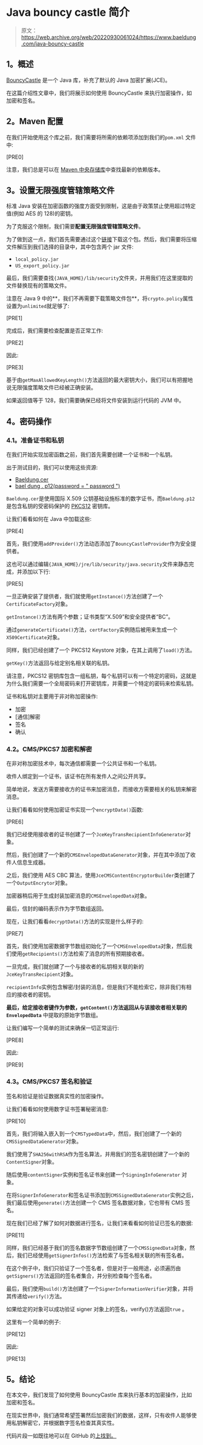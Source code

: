 # Java bouncy castle 简介

> 原文：<https://web.archive.org/web/20220930061024/https://www.baeldung.com/java-bouncy-castle>

## **1。概述**

[BouncyCastle](https://web.archive.org/web/20220911184840/https://www.bouncycastle.org/) 是一个 Java 库，补充了默认的 Java 加密扩展(JCE)。

在这篇介绍性文章中，我们将展示如何使用 BouncyCastle 来执行加密操作，如加密和签名。

## **2。Maven 配置**

在我们开始使用这个库之前，我们需要将所需的依赖项添加到我们的`pom.xml` 文件中:

[PRE0]

注意，我们总是可以在 [Maven 中央存储库](https://web.archive.org/web/20220911184840/https://search.maven.org/classic/#search%7Cga%7C1%7Cg%3A%22org.bouncycastle%22%20)中查找最新的依赖版本。

## **3。设置无限强度管辖策略文件**

标准 Java 安装在加密函数的强度方面受到限制，这是由于政策禁止使用超过特定值(例如 AES 的 128)的密钥。

为了克服这个限制，我们需要**配置无限强度管辖策略文件**。

为了做到这一点，我们首先需要通过这个[链接](https://web.archive.org/web/20220911184840/http://www.oracle.com/technetwork/java/javase/downloads/jce8-download-2133166.html)下载这个包。然后，我们需要将压缩文件解压到我们选择的目录中，其中包含两个 jar 文件:

*   `local_policy.jar`
*   `US_export_policy.jar`

最后，我们需要查找`{JAVA_HOME}/lib/security`文件夹，并用我们在这里提取的文件替换现有的策略文件。

注意在 Java 9 中的**，我们不再需要下载策略文件包**，将`crypto.policy`属性设置为`unlimited`就足够了:

[PRE1]

完成后，我们需要检查配置是否正常工作:

[PRE2]

因此:

[PRE3]

基于由`getMaxAllowedKeyLength()`方法返回的最大密钥大小，我们可以有把握地说无限强度策略文件已经被正确安装。

如果返回值等于 128，我们需要确保已经将文件安装到运行代码的 JVM 中。

## **4。密码操作**

### **4.1。准备证书和私钥**

在我们开始实现加密函数之前，我们首先需要创建一个证书和一个私钥。

出于测试目的，我们可以使用这些资源:

*   [Baeldung.cer](https://web.archive.org/web/20220911184840/https://github.com/eugenp/tutorials/tree/master/libraries/src/main/resources)
*   [bael dung . p12(password = " password ")](https://web.archive.org/web/20220911184840/https://github.com/eugenp/tutorials/tree/master/libraries/src/main/resources)

`Baeldung.cer`是使用国际 X.509 公钥基础设施标准的数字证书，而`Baeldung.p12`是包含私钥的受密码保护的 [PKCS12](https://web.archive.org/web/20220911184840/https://tools.ietf.org/html/rfc7292) 密钥库。

让我们看看如何在 Java 中加载这些:

[PRE4]

首先，我们使用`addProvider()`方法动态添加了`BouncyCastleProvider`作为安全提供者。

这也可以通过编辑`{JAVA_HOME}/jre/lib/security/java.security`文件来静态完成，并添加以下行:

[PRE5]

一旦正确安装了提供者，我们就使用`getInstance()`方法创建了一个`CertificateFactory`对象。

`getInstance()`方法有两个参数；证书类型“X.509”和安全提供者“BC”。

通过`generateCertificate()`方法，`certFactory`实例随后被用来生成一个`X509Certificate`对象。

同样，我们已经创建了一个 PKCS12 Keystore 对象，在其上调用了`load()`方法。

`getKey()`方法返回与给定别名相关联的私钥。

请注意，PKCS12 密钥库包含一组私钥，每个私钥可以有一个特定的密码，这就是为什么我们需要一个全局密码来打开密钥库，并需要一个特定的密码来检索私钥。

证书和私钥对主要用于非对称加密操作:

*   加密
*   [通信]解密
*   签名
*   确认

### 4.2。CMS/PKCS7 加密和解密

在非对称加密技术中，每次通信都需要一个公共证书和一个私钥。

收件人绑定到一个证书，该证书在所有发件人之间公开共享。

简单地说，发送方需要接收方的证书来加密消息，而接收方需要相关的私钥来解密消息。

让我们看看如何使用加密证书实现一个`encryptData()`函数:

[PRE6]

我们已经使用接收者的证书创建了一个`JceKeyTransRecipientInfoGenerator`对象。

然后，我们创建了一个新的`CMSEnvelopedDataGenerator`对象，并在其中添加了收件人信息生成器。

之后，我们使用 AES CBC 算法，使用`JceCMSContentEncryptorBuilder`类创建了一个`OutputEncrytor`对象。

加密器稍后用于生成封装加密消息的`CMSEnvelopedData`对象。

最后，信封的编码表示作为字节数组返回。

现在，让我们看看`decryptData()`方法的实现是什么样子的:

[PRE7]

首先，我们使用加密数据字节数组初始化了一个`CMSEnvelopedData`对象，然后我们使用`getRecipients()`方法检索了消息的所有预期接收者。

一旦完成，我们就创建了一个与接收者的私钥相关联的新的`JceKeyTransRecipient`对象。

`recipientInfo`实例包含解密/封装的消息，但是我们不能检索它，除非我们有相应的接收者的密钥。

**最后，给定接收者键作为参数，`getContent()`方法返回从与该接收者相关联的`EnvelopedData`** 中提取的原始字节数组。

让我们编写一个简单的测试来确保一切正常运行:

[PRE8]

因此:

[PRE9]

### **4.3。CMS/PKCS7 签名和验证**

签名和验证是验证数据真实性的加密操作。

让我们看看如何使用数字证书签署秘密消息:

[PRE10]

首先，我们将输入嵌入到一个`CMSTypedData`中，然后，我们创建了一个新的`CMSSignedDataGenerator`对象。

我们使用了`SHA256withRSA`作为签名算法，并用我们的签名密钥创建了一个新的`ContentSigner`对象。

随后使用`contentSigner`实例和签名证书来创建一个`SigningInfoGenerator` 对象。

在将`SignerInfoGenerator`和签名证书添加到`CMSSignedDataGenerator`实例之后，我们最后使用`generate()`方法创建一个 CMS 签名数据对象，它也带有 CMS 签名。

现在我们已经了解了如何对数据进行签名，让我们来看看如何验证已签名的数据:

[PRE11]

同样，我们已经基于我们的签名数据字节数组创建了一个`CMSSignedData`对象，然后，我们已经使用`getSignerInfos()`方法检索了与签名相关联的所有签名者。

在这个例子中，我们只验证了一个签名者，但是对于一般用途，必须遍历由`getSigners()`方法返回的签名者集合，并分别检查每个签名者。

最后，我们使用`build()`方法创建了一个`SignerInformationVerifier`对象，并将其传递给`verify()`方法。

如果给定的对象可以成功验证 signer 对象上的签名，verify()方法返回`true` 。

这里有一个简单的例子:

[PRE12]

因此:

[PRE13]

## **5。结论**

在本文中，我们发现了如何使用 BouncyCastle 库来执行基本的加密操作，比如加密和签名。

在现实世界中，我们通常希望签署然后加密我们的数据，这样，只有收件人能够使用私钥解密它，并根据数字签名检查其真实性。

代码片段一如既往地可以在 GitHub 的[上找到。](https://web.archive.org/web/20220911184840/https://github.com/eugenp/tutorials/tree/master/libraries-security)
